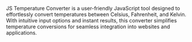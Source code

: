 JS Temperature Converter is a user-friendly JavaScript tool designed to effortlessly convert temperatures between Celsius, Fahrenheit, and Kelvin. With intuitive input options and instant results, this converter simplifies temperature conversions for seamless integration into websites and applications.